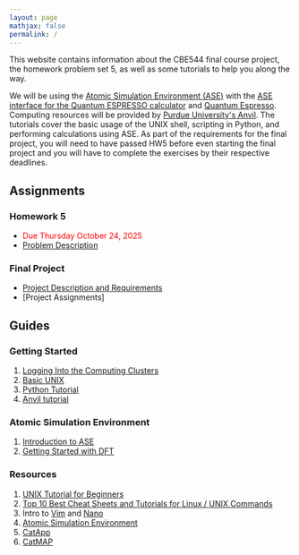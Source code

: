 ```yaml
---
layout: page
mathjax: false 
permalink: /
---
```


This website contains information about the CBE544 final course project, the homework problem set 5, as well as some tutorials to help you along the way.

We will be using the [Atomic Simulation Environment (ASE)](https://wiki.fysik.dtu.dk/ase/) with the [ASE interface for the Quantum ESPRESSO calculator](http://github.com/vossjo/ase-espresso) and [Quantum Espresso](https://www.quantum-espresso.org/). Computing resources will be provided by [Purdue University's Anvil](https://www.rcac.purdue.edu/compute/anvil). The tutorials cover the basic usage of the UNIX shell, scripting in Python, and performing calculations using ASE. As part of the requirements for the final project, you will need to have passed HW5 before even starting the final project and you will have to complete the exercises by their respective deadlines.

## Assignments ##

### Homework 5 ###
* <font color="red"> Due Thursday October 24, 2025 </font>
* [Problem Description](CBE_5440___HW5.pdf)
 
### Final Project ### 
* [Project Description and Requirements](ProjectDescription.md)
* [Project Assignments]

## Guides ##
### Getting Started ###

1. [Logging Into the Computing Clusters](Clusters.md)
2. [Basic UNIX](https://github.com/UPennCBE544/CBE5440-2024/blob/main/UNIX.md)
3. [Python Tutorial](https://github.com/UPennCBE544/CBE5440-2024/blob/main/Python.md)
4. [Anvil tutorial](Anvil_Setup.md)


### Atomic Simulation Environment ###

1. [Introduction to ASE](ASE/)
2. [Getting Started with DFT](ASE/Getting_Started/)

### Resources ###

1. [UNIX Tutorial for Beginners](http://www.ee.surrey.ac.uk/Teaching/Unix/)
2. [Top 10 Best Cheat Sheets and Tutorials for Linux / UNIX Commands](https://www.cyberciti.biz/tips/linux-unix-commands-cheat-sheets.html)
3. Intro to [Vim](https://www.cs.colostate.edu/helpdocs/vi.html) and [Nano](https://www.nano-editor.org/dist/v2.0/nano.html)
4. [Atomic Simulation Environment](https://wiki.fysik.dtu.dk/ase/)
5. [CatApp](http://slac.stanford.edu/~strabo/catapp/catapp.htm)
6. [CatMAP](https://github.com/SUNCAT-Center/catmap)

